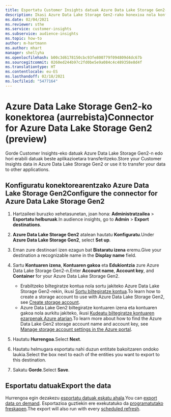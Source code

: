 ```yaml
---
title: Esportatu Customer Insights datuak Azure Data Lake Storage Gen2-ra
description: Ikasi Azure Data Lake Storage Gen2-rako konexioa nola konfiguratu.
ms.date: 02/04/2021
ms.reviewer: sthe
ms.service: customer-insights
ms.subservice: audience-insights
ms.topic: how-to
author: m-hartmann
ms.author: mhart
manager: shellyha
ms.openlocfilehash: b00c3d6178150cbc93fe800779f094809d4dc67b
ms.sourcegitcommit: 0260ed244b97c2fd0be5e9a084c4c489358e8d4f
ms.translationtype: HT
ms.contentlocale: eu-ES
ms.lasthandoff: 02/18/2021
ms.locfileid: "5477164"
---
```

# <a name="connector-for-azure-data-lake-storage-gen2-preview"></a><span data-ttu-id="17ab9-103">Azure Data Lake Storage Gen2-ko konektorea (aurrebista)</span><span class="sxs-lookup"><span data-stu-id="17ab9-103">Connector for Azure Data Lake Storage Gen2 (preview)</span></span>

<span data-ttu-id="17ab9-104">Gorde Customer Insights-eko datuak Azure Data Lake Storage Gen2-n edo hori erabili datuak beste aplikazioetara transferitzeko.</span><span class="sxs-lookup"><span data-stu-id="17ab9-104">Store your Customer Insights data in Azure Data Lake Storage Gen2 or use it to transfer your data to other applications.</span></span>

## <a name="configure-the-connector-for-azure-data-lake-storage-gen2"></a><span data-ttu-id="17ab9-105">Konfiguratu konektorearentzako Azure Data Lake Storage Gen2</span><span class="sxs-lookup"><span data-stu-id="17ab9-105">Configure the connector for Azure Data Lake Storage Gen2</span></span>

1. <span data-ttu-id="17ab9-106">Hartzaileei buruzko xehetasunetan, joan hona: **Administratzailea** > **Esportatu helburuak**.</span><span class="sxs-lookup"><span data-stu-id="17ab9-106">In audience insights, go to **Admin** > **Export destinations**.</span></span>

1. <span data-ttu-id="17ab9-107">**Azure Data Lake Storage Gen2** atalean hautatu **Konfiguratu**.</span><span class="sxs-lookup"><span data-stu-id="17ab9-107">Under **Azure Data Lake Storage Gen2**, select **Set up**.</span></span>

1. <span data-ttu-id="17ab9-108">Eman zure destinoari izen ezagun bat **Bistaratu izena** eremu.</span><span class="sxs-lookup"><span data-stu-id="17ab9-108">Give your destination a recognizable name in the **Display name** field.</span></span>

1. <span data-ttu-id="17ab9-109">Sartu **Kontuaren izena**, **Kontuaren gakoa** eta **Edukiontzia** zure Azure Data Lake Storage Gen2-n.</span><span class="sxs-lookup"><span data-stu-id="17ab9-109">Enter **Account name**, **Account key**, and **Container** for your Azure Data Lake Storage Gen2.</span></span>
    - <span data-ttu-id="17ab9-110">Erabiltzeko biltegiratze kontua nola sortu jakiteko Azure Data Lake Storage Gen2-rekin, ikusi [Sortu biltegiratze kontua](https://docs.microsoft.com/azure/storage/blobs/create-data-lake-storage-account).</span><span class="sxs-lookup"><span data-stu-id="17ab9-110">To learn how to create a storage account to use with Azure Data Lake Storage Gen2, see [Create storage account](https://docs.microsoft.com/azure/storage/blobs/create-data-lake-storage-account).</span></span> 
    - <span data-ttu-id="17ab9-111">Azure Data Lake Gen2 biltegiratze kontuaren izena eta kontuaren gakoa nola aurkitu jakiteko, ikusi [Kudeatu biltegiratze kontuaren ezarpenak Azure atarian](https://docs.microsoft.com/azure/storage/common/storage-account-manage).</span><span class="sxs-lookup"><span data-stu-id="17ab9-111">To learn more about how to find the Azure Data Lake Gen2 storage account name and account key, see [Manage storage account settings in the Azure portal](https://docs.microsoft.com/azure/storage/common/storage-account-manage).</span></span>

1. <span data-ttu-id="17ab9-112">Hautatu **Hurrengoa**.</span><span class="sxs-lookup"><span data-stu-id="17ab9-112">Select **Next**.</span></span>

1. <span data-ttu-id="17ab9-113">Hautatu helmugara esportatu nahi duzun entitate bakoitzaren ondoko laukia.</span><span class="sxs-lookup"><span data-stu-id="17ab9-113">Select the box next to each of the entities you want to export to this destination.</span></span>

1. <span data-ttu-id="17ab9-114">Sakatu **Gorde**.</span><span class="sxs-lookup"><span data-stu-id="17ab9-114">Select **Save**.</span></span>

## <a name="export-the-data"></a><span data-ttu-id="17ab9-115">Esportatu datuak</span><span class="sxs-lookup"><span data-stu-id="17ab9-115">Export the data</span></span>

<span data-ttu-id="17ab9-116">Hurrengoa egin dezakezu [esportatu datuak eskatu ahala](export-destinations.md#export-data-on-demand).</span><span class="sxs-lookup"><span data-stu-id="17ab9-116">You can [export data on demand](export-destinations.md#export-data-on-demand).</span></span> <span data-ttu-id="17ab9-117">Esportazioa guztiekin ere exekutatuko da [programatutako freskapen](system.md#schedule-tab).</span><span class="sxs-lookup"><span data-stu-id="17ab9-117">The export will also run with every [scheduled refresh](system.md#schedule-tab).</span></span>

